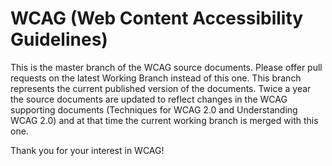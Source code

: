 WCAG (Web Content Accessibility Guidelines)
===

This is the master branch of the WCAG source documents.  Please offer pull requests on the latest Working Branch instead of this one.  This branch represents the current published version of the documents.  Twice a year the source documents are updated to reflect changes in the WCAG supporting documents (Techniques for WCAG 2.0 and Understanding WCAG 2.0) and at that time the current working branch is merged with this one.

Thank you for your interest in WCAG!

